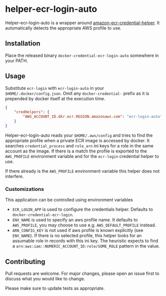 # helper-ecr-login-auto

Helper-ecr-login-auto is a wrapper around [amazon-ecr-credential-helper](https://github.com/awslabs/amazon-ecr-credential-helper). 
It automatically detects the appropriate AWS profile to use.


## Installation
Place the released binary `docker-credential-ecr-login-auto` somewhere in your PATH.


## Usage
Substitute `ecr-login` with `ecr-login-auto` in your `$HOME/.docker/config.json`.
Omit any `docker-credential-` prefix as it is prepended by docker itself at the execution time.
```json
{
	"credHelpers": {
		"AWS_ACCOUNT_ID.dkr.ecr.REGION.amazonaws.com": "ecr-login-auto"
	}
}
```

Helper-ecr-login-auto reads your `$HOME/.aws/config` and tries to find the appropriate profile when a private ECR 
image is accessed by docker. It searches `credential_process` and `role_arn` ini keys for a role in the same
account as the image. If there is a match the profile is exported to the `AWS_PROFILE` environment variable
and for the `ecr-login` credential helper to use.

If there already is the `AWS_PROFILE` environment variable this helper does not interfere.

### Customizations
This application can be controlled using environment variables
- `ECR_LOGIN_APP` is used to configure the credentials helper. Defaults to `docker-credential-ecr-login`.
- `ENV_NAME` is used to specify an aws profile name. It defaults to `AWS_PROFILE`, you may choose to use e.g. `AWS_DEFAULT_PROFILE` instead.
- `ARN_CONFIG_KEY` is not used if aws profile is known explicitly (see `ENV_NAME`). If there is no selected profile, this helper
looks for an assumable role in records with this ini key. The heuristic expects to find a `arn:aws:iam::NUMERIC_ACCOUNT_ID:role/SOME_ROLE`
pattern in the value. 

## Contributing
Pull requests are welcome. For major changes, please open an issue first to discuss what you would like to change.

Please make sure to update tests as appropriate.
